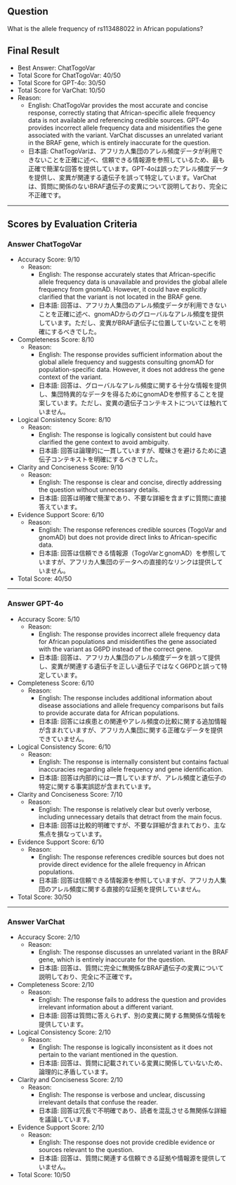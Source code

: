 ## Question

What is the allele frequency of rs113488022 in African populations?

## Final Result

- Best Answer: ChatTogoVar
- Total Score for ChatTogoVar: 40/50
- Total Score for GPT-4o: 30/50
- Total Score for VarChat: 10/50
- Reason:
  - English: ChatTogoVar provides the most accurate and concise response, correctly stating that African-specific allele frequency data is not available and referencing credible sources. GPT-4o provides incorrect allele frequency data and misidentifies the gene associated with the variant. VarChat discusses an unrelated variant in the BRAF gene, which is entirely inaccurate for the question.
  - 日本語: ChatTogoVarは、アフリカ人集団のアレル頻度データが利用できないことを正確に述べ、信頼できる情報源を参照しているため、最も正確で簡潔な回答を提供しています。GPT-4oは誤ったアレル頻度データを提供し、変異が関連する遺伝子を誤って特定しています。VarChatは、質問に関係のないBRAF遺伝子の変異について説明しており、完全に不正確です。

---

## Scores by Evaluation Criteria

### Answer ChatTogoVar
- Accuracy Score: 9/10
  - Reason: 
    - English: The response accurately states that African-specific allele frequency data is unavailable and provides the global allele frequency from gnomAD. However, it could have explicitly clarified that the variant is not located in the BRAF gene.
    - 日本語: 回答は、アフリカ人集団のアレル頻度データが利用できないことを正確に述べ、gnomADからのグローバルなアレル頻度を提供しています。ただし、変異がBRAF遺伝子に位置していないことを明確にするべきでした。
- Completeness Score: 8/10
  - Reason: 
    - English: The response provides sufficient information about the global allele frequency and suggests consulting gnomAD for population-specific data. However, it does not address the gene context of the variant.
    - 日本語: 回答は、グローバルなアレル頻度に関する十分な情報を提供し、集団特異的なデータを得るためにgnomADを参照することを提案しています。ただし、変異の遺伝子コンテキストについては触れていません。
- Logical Consistency Score: 8/10
  - Reason: 
    - English: The response is logically consistent but could have clarified the gene context to avoid ambiguity.
    - 日本語: 回答は論理的に一貫していますが、曖昧さを避けるために遺伝子コンテキストを明確にするべきでした。
- Clarity and Conciseness Score: 9/10
  - Reason: 
    - English: The response is clear and concise, directly addressing the question without unnecessary details.
    - 日本語: 回答は明確で簡潔であり、不要な詳細を含まずに質問に直接答えています。
- Evidence Support Score: 6/10
  - Reason: 
    - English: The response references credible sources (TogoVar and gnomAD) but does not provide direct links to African-specific data.
    - 日本語: 回答は信頼できる情報源（TogoVarとgnomAD）を参照していますが、アフリカ人集団のデータへの直接的なリンクは提供していません。
- Total Score: 40/50

---

### Answer GPT-4o
- Accuracy Score: 5/10
  - Reason: 
    - English: The response provides incorrect allele frequency data for African populations and misidentifies the gene associated with the variant as G6PD instead of the correct gene.
    - 日本語: 回答は、アフリカ人集団のアレル頻度データを誤って提供し、変異が関連する遺伝子を正しい遺伝子ではなくG6PDと誤って特定しています。
- Completeness Score: 6/10
  - Reason: 
    - English: The response includes additional information about disease associations and allele frequency comparisons but fails to provide accurate data for African populations.
    - 日本語: 回答には疾患との関連やアレル頻度の比較に関する追加情報が含まれていますが、アフリカ人集団に関する正確なデータを提供できていません。
- Logical Consistency Score: 6/10
  - Reason: 
    - English: The response is internally consistent but contains factual inaccuracies regarding allele frequency and gene identification.
    - 日本語: 回答は内部的には一貫していますが、アレル頻度と遺伝子の特定に関する事実誤認が含まれています。
- Clarity and Conciseness Score: 7/10
  - Reason: 
    - English: The response is relatively clear but overly verbose, including unnecessary details that detract from the main focus.
    - 日本語: 回答は比較的明確ですが、不要な詳細が含まれており、主な焦点を損なっています。
- Evidence Support Score: 6/10
  - Reason: 
    - English: The response references credible sources but does not provide direct evidence for the allele frequency in African populations.
    - 日本語: 回答は信頼できる情報源を参照していますが、アフリカ人集団のアレル頻度に関する直接的な証拠を提供していません。
- Total Score: 30/50

---

### Answer VarChat
- Accuracy Score: 2/10
  - Reason: 
    - English: The response discusses an unrelated variant in the BRAF gene, which is entirely inaccurate for the question.
    - 日本語: 回答は、質問に完全に無関係なBRAF遺伝子の変異について説明しており、完全に不正確です。
- Completeness Score: 2/10
  - Reason: 
    - English: The response fails to address the question and provides irrelevant information about a different variant.
    - 日本語: 回答は質問に答えられず、別の変異に関する無関係な情報を提供しています。
- Logical Consistency Score: 2/10
  - Reason: 
    - English: The response is logically inconsistent as it does not pertain to the variant mentioned in the question.
    - 日本語: 回答は、質問に記載されている変異に関係していないため、論理的に矛盾しています。
- Clarity and Conciseness Score: 2/10
  - Reason: 
    - English: The response is verbose and unclear, discussing irrelevant details that confuse the reader.
    - 日本語: 回答は冗長で不明確であり、読者を混乱させる無関係な詳細を議論しています。
- Evidence Support Score: 2/10
  - Reason: 
    - English: The response does not provide credible evidence or sources relevant to the question.
    - 日本語: 回答は、質問に関連する信頼できる証拠や情報源を提供していません。
- Total Score: 10/50